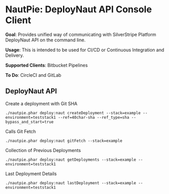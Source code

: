 # NautPie: DeployNaut API Console Client

**Goal**: Provides unified way of communicating with SilverStripe Platform DeployNaut API on the command line.

**Usage**: This is intended to be used for CI/CD or Continuous Integration and Delivery.

**Supported Clients**: Bitbucket Pipelines

**To Do**: CircleCI and GitLab



## DeployNaut API

Create a deployment with Git SHA
```
./nautpie.phar deploy:naut createDeployment --stack=example --environment=teststack1 --ref=40char-sha --ref_type=sha --bypass_and_start=true
```

Calls Git Fetch

```
./nautpie.phar deploy:naut gitFetch --stack=example
```

Collection of Previous Deployments

```
./nautpie.phar deploy:naut getDeployments --stack=example --environment=teststack1
```

Last Deployment Details

```
./nautpie.phar deploy:naut lastDeployment --stack=example --environment=teststack1
```
